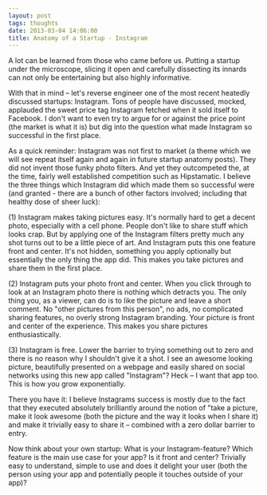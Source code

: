 ```yaml
---
layout: post
tags: thoughts
date: 2013-03-04 14:06:00
title: Anatomy of a Startup - Instagram
---
```

A lot can be learned from those who came before us. Putting a startup under the microscope, slicing it open and carefully dissecting its innards can not only be entertaining but also highly informative.

With that in mind – let's reverse engineer one of the most recent heatedly discussed startups: Instagram. Tons of people have discussed, mocked, applauded the sweet price tag Instagram fetched when it sold itself to Facebook. I don't want to even try to argue for or against the price point (the market is what it is) but dig into the question what made Instagram so successful in the first place.

As a quick reminder: Instagram was not first to market (a theme which we will see repeat itself again and again in future startup anatomy posts). They did not invent those funky photo filters. And yet they outcompeted the, at the time, fairly well established competition such as Hipstamatic. I believe the three things which Instagram did which made them so successful were (and granted - there are a bunch of other factors involved; including that healthy dose of sheer luck):

(1) Instagram makes taking pictures easy. It's normally hard to get a decent photo, especially with a cell phone. People don't like to share stuff which looks crap. But by applying one of the Instagram filters pretty much any shot turns out to be a little piece of art. And Instagram puts this one feature front and center. It's not hidden, something you apply optionally but essentially the only thing the app did. This makes you take pictures and share them in the first place.

(2) Instagram puts your photo front and center. When you click through to look at an Instagram photo there is nothing which detracts you. The only thing you, as a viewer, can do is to like the picture and leave a short comment. No "other pictures from this person", no ads, no complicated sharing features, no overly strong Instagram branding. Your picture is front and center of the experience. This makes you share pictures enthusiastically.

(3) Instagram is free. Lower the barrier to trying something out to zero and there is no reason why I shouldn't give it a shot. I see an awesome looking picture, beautifully presented on a webpage and easily shared on social networks using this new app called "Instagram"? Heck – I want that app too. This is how you grow exponentially.

There you have it: I believe Instagrams success is mostly due to the fact that they executed absolutely brilliantly around the notion of "take a picture, make it look awesome (both the picture and the way it looks when I share it) and make it trivially easy to share it – combined with a zero dollar barrier to entry.

Now think about your own startup: What is your Instagram-feature? Which feature is the main use case for your app? Is it front and center? Trivially easy to understand, simple to use and does it delight your user (both the person using your app and potentially people it touches outside of your app)?